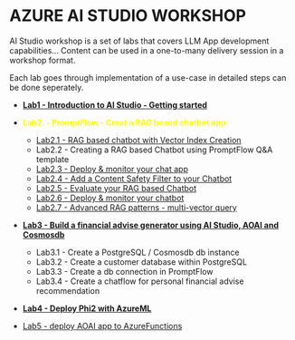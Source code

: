 # AZURE AI STUDIO WORKSHOP

AI Studio workshop is a set of labs that covers LLM App development capabilities...
Content can be used in a one-to-many delivery session in a workshop format.

Each lab goes through implementation of a use-case in detailed steps can be done seperately.


- [**Lab1 - Introduction to AI Studio - Getting started**](./Labs/Lab1%20-%20Introduction%20to%20AIStudio/GettingStarted.md)

- <span style="color:yellow"> **Lab2. - PromptFlow -  Creat a RAG based chatbot app</span>** 

    - [Lab2.1 - RAG based chatbot with  Vector Index Creation](./Labs/Lab2%20-%20Build%20&%20Deploy%20RAG%20based%20Chatbots%20with%20PromptFlow%20&%20AzureAIStudio/2.1%20PromptFlow%20-%20RAG%20based%20Chatbot%20with%20Vector%20Index%20creation%20Tutorial.md)   
    - Lab2.2 - Creating a RAG based Chatbot using PromptFlow Q&A template
    - [Lab2.3 - Deploy & monitor your chat app](./Labs/Lab2%20-%20Build%20&%20Deploy%20RAG%20based%20Chatbots%20with%20PromptFlow%20&%20AzureAIStudio/2.3%20PromptFlow-deploy.md)
    - [Lab2.4 - Add a Content Safety Filter to your Chatbot](./Labs/Lab2%20-%20vanilla%20RAG%20automation/)
    - [Lab2.5 - Evaluate your RAG based Chatbot ](./Labs/Lab2%20-%20vanilla%20RAG%20automation/)
    - [Lab2.6 - Deploy & monitor your chatbot](./Labs/Lab2%20-%20vanilla%20RAG%20automation/Tutorial.md)
    - [Lab2.7 - Advanced RAG patterns - multi-vector query](./Labs/Lab2%20-%20vanilla%20RAG%20automation/)
- [**Lab3 - Build a financial advise generator using AI Studio, AOAI and Cosmosdb**](./Lab4)
    - Lab3.1 - Create a PostgreSQL / Cosmosdb db instance 
    - Lab3.2 - Create a customer database within PostgreSQL 
    - Lab3.3 - Create a db connection in PromptFlow 
    - Lab3.4 - Create a chatflow for personal financial advise recommendation

- [**Lab4 - Deploy Phi2 with AzureML**](./)

- [Lab5 - deploy AOAI app to AzureFunctions](./)


    
